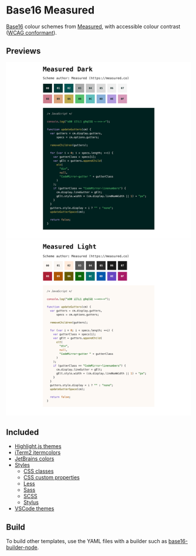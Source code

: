 # Base16 Measured

[Base16](https://github.com/chriskempson/base16) colour schemes from [Measured](https://measured.co), with accessible colour contrast ([WCAG conformant](https://www.w3.org/TR/WCAG22/#contrast-minimum)).

## Previews

![Base16 Measured Dark scheme preview](measured-dark.png)
![Base16 Measured Light scheme preview](measured-light.png)

## Included

- [Highlight.js themes](built/highlightjs/themes)
- [iTerm2 itermcolors](built/iterm2/itermcolors)
- [JetBrains colors](built/jetbrains/colors/)
- [Styles](built/styles)
  - [CSS classes](built/styles/css)
  - [CSS custom properties](built/styles/css-variables)
  - [Less](built/styles/less)
  - [Sass](built/styles/sass)
  - [SCSS](built/styles/scss)
  - [Stylus](built/styles/stylus)
- [VSCode themes](built/vscode/themes)

## Build

To build other templates, use the YAML files with a builder such as [base16-builder-node](https://github.com/tinted-theming/base16-builder-node).
